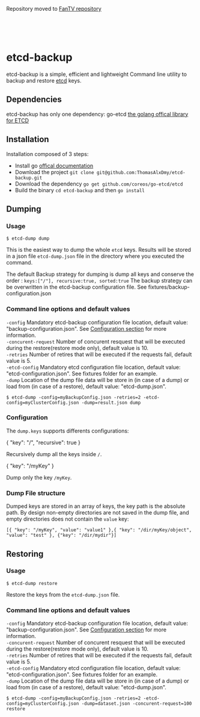 
Repository moved to [FanTV repository](https://github.com/fanhattan/etcd-backup)

<br/><br/><br/>


# etcd-backup

etcd-backup is a simple, efficient and lightweight Command line utility to backup and restore [etcd](https://github.com/coreos/etcd) keys.

## Dependencies

etcd-backup has only one dependency: go-etcd [the golang offical library for ETCD](https://github.com/coreos/go-etcd)

## Installation

  Installation composed of 3 steps:

* Install go [offical documentation](http://golang.org/doc/install/source)
* Download the project `git clone git@github.com:ThomasAlxDmy/etcd-backup.git`
* Download the dependency `go get github.com/coreos/go-etcd/etcd`
* Build the binary `cd etcd-backup` and then  `go install`

## Dumping

### Usage

    $ etcd-dump dump

This is the easiest way to dump the whole `etcd` keys. Results will be stored in a json file `etcd-dump.json`
file in the directory where you executed the command.

The default Backup strategy for dumping is dump all keys and conserve the order : `keys:["/"], recursive:true, sorted:true`
The backup strategy can be overwritten in the etcd-backup configuration file. See fixtures/backup-configuration.json

### Command line options and default values

  `-config` Mandatory etcd-backup configuration file location, default value: "backup-configuration.json". See [Configuration section](#config) for more information.<br/>
  `-concurent-request` Number of concurent resquest that will be executed during the restore(restore mode only), default value is 10.<br/>
  `-retries` Number of retires that will be executed if the requests fail, default value is 5.<br/>
  `-etcd-config` Mandatory etcd configuration file location, default value: "etcd-configuration.json". See fixtures folder for an example.<br/>
  `-dump` Location of the dump file data will be store in (in case of a dump) or load from (in case of a restore), default value: "etcd-dump.json".<br/>


    $ etcd-dump -config=myBackupConfig.json -retries=2 -etcd-config=myClusterConfig.json -dump=result.json dump

### <a name="config"/>Configuration

The `dump.keys` supports differents configurations:

  {
    "key": "/",
    "recursive": true
  }

Recursively dump all the keys inside `/`.

  {
    "key": "/myKey"
  }

Dump only the key `/myKey`.


### Dump File structure

Dumped keys are stored in an array of keys, the key path is the absolute path. By design non-empty directories are not saved in the dump file, and empty directories does not contain the `value` key:

    [{ "key": "/myKey", "value": "value1" },{ "key": "/dir/myKey/object", "value": "test" }, {"key": "/dir/mydir"}]

## Restoring

### Usage

    $ etcd-dump restore

Restore the keys from the `etcd-dump.json` file.

### Command line options and default values

  `-config` Mandatory etcd-backup configuration file location, default value: "backup-configuration.json". See [Configuration section](#config) for more information.<br/>
  `-concurent-request` Number of concurent resquest that will be executed during the restore(restore mode only), default value is 10.<br/>
  `-retries` Number of retires that will be executed if the requests fail, default value is 5.<br/>
  `-etcd-config` Mandatory etcd configuration file location, default value: "etcd-configuration.json". See fixtures folder for an example.<br/>
  `-dump` Location of the dump file data will be store in (in case of a dump) or load from (in case of a restore), default value: "etcd-dump.json".<br/>

    $ etcd-dump -config=myBackupConfig.json -retries=2 -etcd-config=myClusterConfig.json -dump=dataset.json -concurent-request=100 restore

